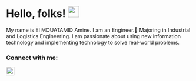 # Hello, folks! <img src="https://raw.githubusercontent.com/MartinHeinz/MartinHeinz/master/wave.gif" width="30px">
My name is El MOUATAMID Amine. I am an Engineer.🌱 Majoring in Industrial and Logistics Engineering. I am passionate about using new information technology and implementing technology to solve real-world problems.

### Connect with me:
[<img align="left" alt="codeSTACKr | LinkedIn" width="22px" src="https://cdn.jsdelivr.net/npm/simple-icons@v3/icons/linkedin.svg" />](https://www.linkedin.com/in/amine-el-mouatamid-aa0084156/)
